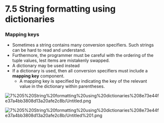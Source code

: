 # 7.5 String formatting using dictionaries

### Mapping keys

- Sometimes a string contains many conversion specifiers. Such strings can be hard to read and understand.
- Furthermore, the programmer must be careful with the ordering of the tuple values, lest items are mistakenly swapped.
- A dictionary may be used instead
- If a dictionary is used, then all conversion specifiers must include a **mapping key** component.
    - A mapping key is specified by indicating the key of the relevant value in the dictionary within parentheses.

![7%205%20String%20formatting%20using%20dictionaries%208e73e44fe37a4bb3808d13a20afe2c8b/Untitled.png](7%205%20String%20formatting%20using%20dictionaries%208e73e44fe37a4bb3808d13a20afe2c8b/Untitled.png)

![7%205%20String%20formatting%20using%20dictionaries%208e73e44fe37a4bb3808d13a20afe2c8b/Untitled%201.png](7%205%20String%20formatting%20using%20dictionaries%208e73e44fe37a4bb3808d13a20afe2c8b/Untitled%201.png)